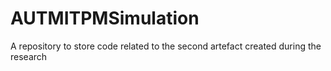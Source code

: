 # AUTMITPMSimulation
A repository to store code related to the second artefact created during the research
